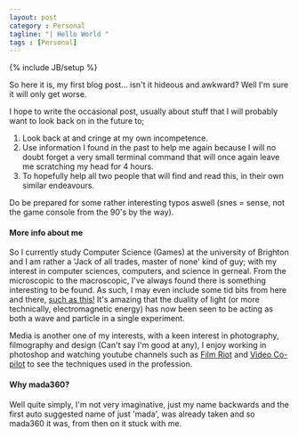 ```yaml
---
layout: post
category : Personal
tagline: "| Hello World "
tags : [Personal]
---
```


{% include JB/setup %}

So here it is, my first blog post... isn't it hideous and awkward? Well I'm sure it will only get worse.

I hope to write the occasional post, usually about stuff that I will probably want to look back on in the future to;

1. Look back at and cringe at my own incompetence.
2. Use information I found in the past to help me again because I will no doubt forget a very small terminal command that will once again leave me scratching my head for 4 hours.
3. To hopefully help all two people that will find and read this, in their own similar endeavours.

Do be prepared for some rather interesting typos aswell (snes = sense, not the game console from the 90's by the way).

#### More info about me

So I currently study Computer Science (Games) at the university of Brighton and I am rather a 'Jack of all trades, master of none' kind of guy; with my interest in computer sciences, computers, and science in gerneal. From the microscopic to the macroscopic, I've always found there is something interesting to be found. As such, I may even include some tid bits from here and there, [such as this!](http://www.wired.com/2015/03/weird-quantum-behavior-light-captured-lab/) It's amazing that the duality of light (or more technically, electromagnetic energy) has now been seen to be acting as both a wave and particle in a single experiment.

Media is another one of my interests, with a keen interest in photography, filmography and design (Can't say I'm good at any), I enjoy working in photoshop and watching youtube channels such as [Film Riot](https://www.youtube.com/user/filmriot) and [Video Co-pilot](http://www.videocopilot.net/) to see the techniques used in the profession.

#### Why mada360?

Well quite simply, I'm not very imaginative, just my name backwards and the first auto suggested name of just 'mada', was already taken and so mada360 it was, from then on it stuck with me.